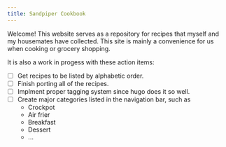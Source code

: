 ```yaml
---
title: Sandpiper Cookbook
---
```


Welcome! This website serves as a repository for recipes that myself and my housemates have collected.
This site is mainly a convenience for us when cooking or grocery shopping.

It is also a work in progess with these action items:
- [ ] Get recipes to be listed by alphabetic order.
- [ ] Finish porting all of the recipes.
- [ ] Implment proper tagging system since hugo does it so well.
- [ ] Create major categories listed in the navigation bar, such as 
    - Crockpot
	- Air frier
	- Breakfast
	- Dessert
	- ...
